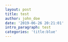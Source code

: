 ```yaml
---
layout: post
title: test
author: john_doe
date: '2019-06-26 20:21:01'
intro_paragraph: test
categories: 'title:blue'
---
```


